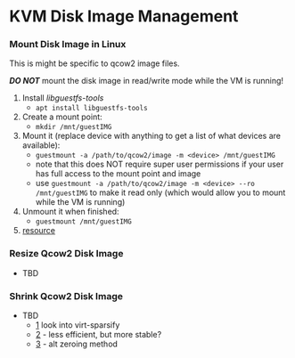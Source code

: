 <!-- permalink: b1828aec0770c1a3a932443881d2d101 DO NOT DELETE OR EDIT THIS LINE -->
# KVM Disk Image Management



### Mount Disk Image in Linux
This is might be specific to qcow2 image files.

***DO NOT*** mount the disk image in read/write mode while the VM is running!

1. Install *libguestfs-tools*
	* `apt install libguestfs-tools`
1. Create a mount point:
	* `mkdir /mnt/guestIMG`
1. Mount it (replace device with anything to get a list of what devices are available):
	* `guestmount -a /path/to/qcow2/image -m <device> /mnt/guestIMG`
	* note that this does NOT require super user permissions if your user has full access to the mount point and image
	* use `guestmount -a /path/to/qcow2/image -m <device> --ro /mnt/guestIMG` to make it read only (which would allow you to mount while the VM is running)
1. Unmount it when finished:
	* `guestmount /mnt/guestIMG`
1. [resource](http://ask.xmodulo.com/mount-qcow2-disk-image-linux.html)


### Resize Qcow2 Disk Image
* TBD

### Shrink Qcow2 Disk Image
* TBD
	* [1](https://serverfault.com/questions/432119/is-there-any-way-to-shrink-qcow2-image-without-converting-it-raw) look into virt-sparsify
	* [2](https://pve.proxmox.com/wiki/Shrink_Qcow2_Disk_Files#Shrink_the_Disk_File) - less efficient, but more stable?
	* [3](https://www.jamescoyle.net/how-to/323-reclaim-disk-space-from-a-sparse-image-file-qcow2-vmdk) - alt zeroing method

